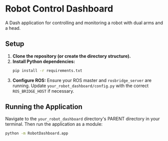 # Robot Control Dashboard

A Dash application for controlling and monitoring a robot with dual arms and a head.

## Setup

1.  **Clone the repository (or create the directory structure).**
2.  **Install Python dependencies:**
    ```bash
    pip install -r requirements.txt
    ```
3.  **Configure ROS:**
    Ensure your ROS master and `rosbridge_server` are running.
    Update `your_robot_dashboard/config.py` with the correct `ROS_BRIDGE_HOST` if necessary.

## Running the Application

Navigate to the `your_robot_dashboard` directory's PARENT directory in your terminal.
Then run the application as a module:

```bash
python -m RobotDashboard.app
